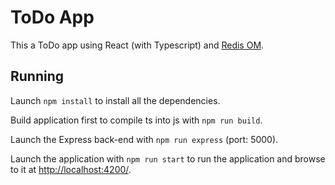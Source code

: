 # ToDo App

This a ToDo app using React (with Typescript) and [Redis OM](https://github.com/redis/redis-om-node).

## Running

Launch `npm install` to install all the dependencies.

Build application first to compile ts into js with `npm run build`.

Launch the Express back-end with `npm run express` (port: 5000).

Launch the application with `npm run start` to run the application and browse to it at [http://localhost:4200/](http://localhost:4200/).
